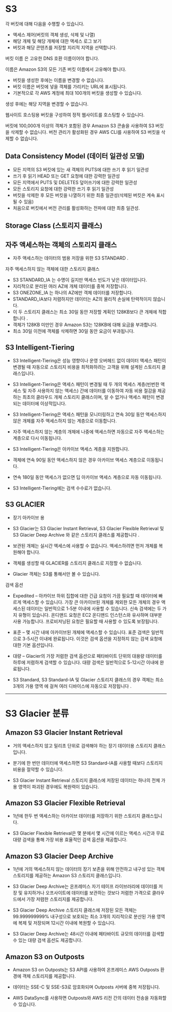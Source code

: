 # S3

각 버킷에 대해 다음을 수행할 수 있습니다.
- 액세스 제어(버킷의 객체 생성, 삭제 및 나열)
- 해당 개체 및 해당 개체에 대한 액세스 로그 보기
- 버킷과 해당 콘텐츠를 저장할 지리적 지역을 선택합니다.

버킷 이름 은 고유한 DNS 호환 이름이어야 합니다.

이름은 Amazon S3의 모든 기존 버킷 이름에서 고유해야 합니다.

- 버킷을 생성한 후에는 이름을 변경할 수 없습니다.
- 버킷 이름은 버킷에 넣을 객체를 가리키는 URL에 표시됩니다.
- 기본적으로 각 AWS 계정에 최대 100개의 버킷을 생성할 수 있습니다.

생성 후에는 해당 지역을 변경할 수 없습니다.

웹사이트 호스팅용 버킷을 구성하여 정적 웹사이트를 호스팅할 수 있습니다.

버킷에 100,000개 이상의 객체가 포함된 경우 Amazon S3 콘솔을 사용하여 S3 버킷을 삭제할 수 없습니다.
 버전 관리가 활성화된 경우 AWS CLI를 사용하여 S3 버킷을 삭제할 수 없습니다.


##  Data Consistency Model (데이터 일관성 모델)

- 모든 지역의 S3 버킷에 있는 새 객체의 PUTS에 대한 쓰기 후 읽기 일관성
- 쓰기 후 읽기 HEAD 또는 GET 요청에 대한 강력한 일관성
- 모든 지역에서 PUTS 및 DELETES 덮어쓰기에 대한 강력한 일관성
- 모든 스토리지 요청에 대한 강력한 쓰기 후 읽기 일관성
- 버킷을 삭제한 후 모든 버킷을 나열하기 위한 최종 일관성(삭제된 버킷은 계속 표시될 수 있음)
- 처음으로 버킷에서 버전 관리를 활성화하는 전파에 대한 최종 일관성.


## Storage Class (스토리지 클래스)

## 자주 액세스하는 객체의 스토리지 클래스

- 자주 액세스하는 데이터의 범용 저장을 위한 S3 STANDARD .

자주 액세스하지 않는 객체에 대한 스토리지 클래스

- S3 STANDARD_IA 는 수명이 길지만 액세스 빈도가 낮은 데이터입니다. 
- 지리적으로 분리된 여러 AZ에 개체 데이터를 중복 저장합니다.
- S3 ONEZONE_IA 는 하나의 AZ에만 객체 데이터를 저장합니다. 
- STANDARD_IA보다 저렴하지만 데이터는 AZ의 물리적 손실에 탄력적이지 않습니다.
- 이 두 스토리지 클래스는 최소 30일 동안 저장할 계획인 128KB보다 큰 개체에 적합합니다 . 
- 객체가 128KB 미만인 경우 Amazon S3는 128KB에 대해 요금을 부과합니다. 
- 최소 30일 이전에 객체를 삭제하면 30일 동안 요금이 부과됩니다.


## S3 Intelligent-Tiering

- S3 Intelligent-Tiering은 성능 영향이나 운영 오버헤드 없이 데이터 액세스 패턴이 변경될 때 자동으로 스토리지 비용을 최적화하려는 고객을 위해 설계된 스토리지 클래스입니다. 

- S3 Intelligent-Tiering은 액세스 패턴이 변경될 때 두 개의 액세스 계층(빈번한 액세스 및 자주 사용하지 않는 액세스) 간에 데이터를 이동하여 자동 비용 절감을 제공하는 최초의 클라우드 개체 스토리지 클래스이며, 알 수 없거나 액세스 패턴이 변경되는 데이터에 이상적입니다.

- S3 Intelligent-Tiering은 액세스 패턴을 모니터링하고 연속 30일 동안 액세스하지 않은 개체를 자주 액세스하지 않는 계층으로 이동합니다. 

- 자주 액세스하지 않는 계층의 개체에 나중에 액세스하면 자동으로 자주 액세스하는 계층으로 다시 이동됩니다.

- S3 Intelligent-Tiering은 아카이브 액세스 계층을 지원합니다.

- 객체에 연속 90일 동안 액세스하지 않은 경우 아카이브 액세스 계층으로 이동됩니다.

- 연속 180일 동안 액세스가 없으면 딥 아카이브 액세스 계층으로 자동 이동됩니다.

- S3 Intelligent-Tiering에는 검색 수수료가 없습니다.


## S3 GLACIER
- 장기 아카이브 용

- S3 Glacier는 S3 Glacier Instant Retrieval, S3 Glacier Flexible Retrieval 및 S3 Glacier Deep Archive 와 같은 스토리지 클래스를 제공합니다 .

- 보관된 개체는 실시간 액세스에 사용할 수 없습니다. 액세스하려면 먼저 개체를 복원해야 합니다.

- 객체를 생성할 때 GLACIER를 스토리지 클래스로 지정할 수 없습니다.

- Glacier 객체는 S3를 통해서만 볼 수 있습니다.

검색 옵션

- Expedited – 아카이브 하위 집합에 대한 긴급 요청이 가끔 필요할 때 데이터에 빠르게 액세스할 수 있습니다. 가장 큰 아카이브된 개체를 제외한 모든 개체의 경우 액세스된 데이터는 일반적으로 1-5분 이내에 사용할 수 있습니다. 신속 검색에는 두 가지 유형이 있습니다. 온디맨드 요청은 EC2 온디맨드 인스턴스와 유사하며 대부분 사용 가능합니다. 프로비저닝된 요청은 필요할 때 사용할 수 있도록 보장됩니다.

- 표준 – 몇 시간 내에 아카이브된 개체에 액세스할 수 있습니다. 표준 검색은 일반적으로 3-5시간 이내에 완료됩니다. 이것은 검색 옵션을 지정하지 않는 검색 요청에 대한 기본 옵션입니다.

- 대량 – Glacier의 가장 저렴한 검색 옵션으로 페타바이트 단위의 대용량 데이터를 하루에 저렴하게 검색할 수 있습니다. 대량 검색은 일반적으로 5-12시간 이내에 완료됩니다.

- S3 Standard, S3 Standard-IA 및 Glacier 스토리지 클래스의 경우 객체는 최소 3개의 가용 영역 에 걸쳐 여러 디바이스에 자동으로 저장됩니다 .

------
# S3 Glacier 분류

## Amazon S3 Glacier Instant Retrieval

- 거의 액세스하지 않고 밀리초 단위로 검색해야 하는 장기 데이터용 스토리지 클래스입니다.

- 분기에 한 번만 데이터에 액세스하면 S3 Standard-IA를 사용할 때보다 스토리지 비용을 절약할 수 있습니다.

- S3 Glacier Instant Retrieval 스토리지 클래스에 저장된 데이터는 하나의 전체 가용 영역이 파괴된 경우에도 복원력이 있습니다.


## Amazon S3 Glacier Flexible Retrieval

- 1년에 한두 번 액세스하는 아카이브 데이터를 저장하기 위한 스토리지 클래스입니다.

- S3 Glacier Flexible Retrieval은 몇 분에서 몇 시간에 이르는 액세스 시간과 무료 대량 검색을 통해 가장 비용 효율적인 검색 옵션을 제공합니다.


## Amazon S3 Glacier Deep Archive

- 1년에 거의 액세스하지 않는 데이터의 장기 보존을 위해 안전하고 내구성 있는 객체 스토리지를 제공하는 Amazon S3 스토리지 클래스입니다. 

- S3 Glacier Deep Archive는 온프레미스 자기 테이프 라이브러리에 데이터를 저장 및 유지하거나 오프사이트에 데이터를 보관하는 것보다 저렴한 가격으로 클라우드에서 가장 저렴한 스토리지를 제공합니다. 

- S3 Glacier Deep Archive 스토리지 클래스에 저장된 모든 객체는 99.999999999% 내구성으로 보호되는 최소 3개의 지리적으로 분산된 가용 영역에 복제 및 저장되며 12시간 이내에 복원할 수 있습니다. 

- S3 Glacier Deep Archive는 48시간 이내에 페타바이트 규모의 데이터를 검색할 수 있는 대량 검색 옵션도 제공합니다.


## Amazon S3 on Outposts

- Amazon S3 on Outposts는 S3 API를 사용하여 온프레미스 AWS Outposts 환경에 객체 스토리지를 제공합니다.

- 데이터는 SSE-C 및 SSE-S3로 암호화되며 Outposts 서버에 중복 저장됩니다.

- AWS DataSync를 사용하면 Outposts와 AWS 리전 간의 데이터 전송을 자동화할 수 있습니다.